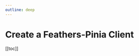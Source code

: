 ```yaml
---
outline: deep
---
```


<script setup>
import Badge from '../components/Badge.vue'
import BlockQuote from '../components/BlockQuote.vue'
</script>

# Create a Feathers-Pinia Client

[[toc]]
